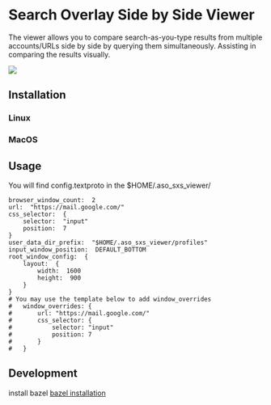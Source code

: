 # Search Overlay Side by Side Viewer
The viewer allows you to compare search-as-you-type results from multiple accounts/URLs side by side by querying them simultaneously. Assisting in comparing the results visually.

<img src="static/googleandyoutubesearch.png">



## Installation
### Linux

### MacOS

## Usage
You will find config.textproto in the $HOME/.aso_sxs_viewer/ 

```
browser_window_count:  2
url:  "https://mail.google.com/"
css_selector:  {
	selector:  "input"
	position:  7
}
user_data_dir_prefix:  "$HOME/.aso_sxs_viewer/profiles"
input_window_position:  DEFAULT_BOTTOM
root_window_config:  {
	layout:  {
		width:  1600
		height:  900
	}
}
# You may use the template below to add window_overrides	
#	window_overrides: {
#		url: "https://mail.google.com/"
#		css_selector: {
#			selector: "input"
#			position: 7
#		}
#	}
```

## Development

install bazel [bazel installation](https://docs.bazel.build/versions/master/install.html)

